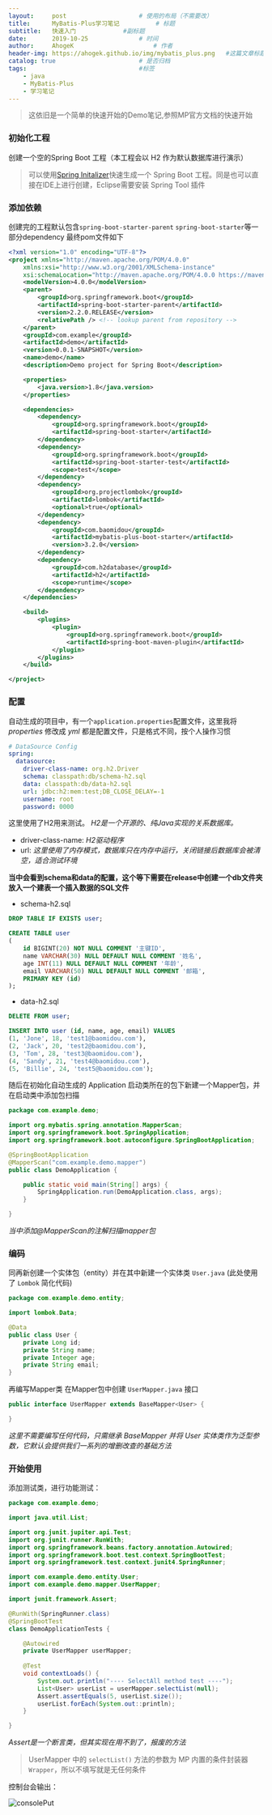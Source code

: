 ```yaml
---
layout:     post                    # 使用的布局（不需要改）
title:      MyBatis-Plus学习笔记          # 标题 
subtitle:   快速入门             #副标题
date:       2019-10-25              # 时间
author:     AhogeK                      # 作者
header-img: https://ahogek.github.io/img/mybatis_plus.png   #这篇文章标题背景图片
catalog: true                       # 是否归档
tags:                               #标签
    - java
    - MyBatis-Plus
    - 学习笔记
---
```


> 这依旧是一个简单的快速开始的Demo笔记,参照MP官方文档的快速开始

### 初始化工程
创建一个空的Spring Boot 工程（本工程会以 H2 作为默认数据库进行演示）
>可以使用[Spring Initalizer](https://start.spring.io/)快速生成一个 Spring Boot 工程。同是也可以直接在IDE上进行创建，Eclipse需要安装 Spring Tool 插件

### 添加依赖
创建完的工程默认包含``spring-boot-starter-parent`` ``spring-boot-starter``等一部分dependency 最终pom文件如下

```xml
<?xml version="1.0" encoding="UTF-8"?>
<project xmlns="http://maven.apache.org/POM/4.0.0"
	xmlns:xsi="http://www.w3.org/2001/XMLSchema-instance"
	xsi:schemaLocation="http://maven.apache.org/POM/4.0.0 https://maven.apache.org/xsd/maven-4.0.0.xsd">
	<modelVersion>4.0.0</modelVersion>
	<parent>
		<groupId>org.springframework.boot</groupId>
		<artifactId>spring-boot-starter-parent</artifactId>
		<version>2.2.0.RELEASE</version>
		<relativePath /> <!-- lookup parent from repository -->
	</parent>
	<groupId>com.example</groupId>
	<artifactId>demo</artifactId>
	<version>0.0.1-SNAPSHOT</version>
	<name>demo</name>
	<description>Demo project for Spring Boot</description>

	<properties>
		<java.version>1.8</java.version>
	</properties>

	<dependencies>
		<dependency>
			<groupId>org.springframework.boot</groupId>
			<artifactId>spring-boot-starter</artifactId>
		</dependency>
		<dependency>
			<groupId>org.springframework.boot</groupId>
			<artifactId>spring-boot-starter-test</artifactId>
			<scope>test</scope>
		</dependency>
		<dependency>
			<groupId>org.projectlombok</groupId>
			<artifactId>lombok</artifactId>
			<optional>true</optional>
		</dependency>
		<dependency>
			<groupId>com.baomidou</groupId>
			<artifactId>mybatis-plus-boot-starter</artifactId>
			<version>3.2.0</version>
		</dependency>
		<dependency>
			<groupId>com.h2database</groupId>
			<artifactId>h2</artifactId>
			<scope>runtime</scope>
		</dependency>
	</dependencies>

	<build>
		<plugins>
			<plugin>
				<groupId>org.springframework.boot</groupId>
				<artifactId>spring-boot-maven-plugin</artifactId>
			</plugin>
		</plugins>
	</build>

</project>

```

### 配置
自动生成的项目中，有一个``application.properties``配置文件，这里我将 *properties* 修改成 *yml* 都是配置文件，只是格式不同，按个人操作习惯

```yml
# DataSource Config
spring: 
  datasource:
    driver-class-name: org.h2.Driver
    schema: classpath:db/schema-h2.sql
    data: classpath:db/data-h2.sql
    url: jdbc:h2:mem:test;DB_CLOSE_DELAY=-1
    username: root
    password: 0000
```

这里使用了H2用来测试。  *H2是一个开源的、纯Java实现的关系数据库。*

* driver-class-name: *H2驱动程序*
* url: *这里使用了内存模式，数据库只在内存中运行，关闭链接后数据库会被清空，适合测试环境*

**当中会看到schema和data的配置，这个等下需要在release中创建一个db文件夹放入一个建表一个插入数据的SQL文件**

* schema-h2.sql

```sql
DROP TABLE IF EXISTS user;

CREATE TABLE user
(
	id BIGINT(20) NOT NULL COMMENT '主键ID',
	name VARCHAR(30) NULL DEFAULT NULL COMMENT '姓名',
	age INT(11) NULL DEFAULT NULL COMMENT '年龄',
	email VARCHAR(50) NULL DEFAULT NULL COMMENT '邮箱',
	PRIMARY KEY (id)
);
```

* data-h2.sql

```sql
DELETE FROM user;

INSERT INTO user (id, name, age, email) VALUES
(1, 'Jone', 18, 'test1@baomidou.com'),
(2, 'Jack', 20, 'test2@baomidou.com'),
(3, 'Tom', 28, 'test3@baomidou.com'),
(4, 'Sandy', 21, 'test4@baomidou.com'),
(5, 'Billie', 24, 'test5@baomidou.com');
```

随后在初始化自动生成的 Application 启动类所在的包下新建一个Mapper包，并在启动类中添加包扫描

```java
package com.example.demo;

import org.mybatis.spring.annotation.MapperScan;
import org.springframework.boot.SpringApplication;
import org.springframework.boot.autoconfigure.SpringBootApplication;

@SpringBootApplication
@MapperScan("com.example.demo.mapper")
public class DemoApplication {

	public static void main(String[] args) {
		SpringApplication.run(DemoApplication.class, args);
	}

}
```
*当中添加@MapperScan的注解扫描mapper包*

### 编码
同再新创建一个实体包（entity）并在其中新建一个实体类 ``User.java`` (此处使用了 ``Lombok`` 简化代码)

```java
package com.example.demo.entity;

import lombok.Data;

@Data
public class User {
	private Long id;
  	private String name;
  	private Integer age;
  	private String email;
}
```
再编写Mapper类 在Mapper包中创建 ``UserMapper.java`` 接口

```java
public interface UserMapper extends BaseMapper<User> {

}
```
*这里不需要编写任何代码，只需继承 BaseMapper 并将 User 实体类作为泛型参数，它默认会提供我们一系列的增删改查的基础方法*

### 开始使用
添加测试类，进行功能测试：

```java
package com.example.demo;

import java.util.List;

import org.junit.jupiter.api.Test;
import org.junit.runner.RunWith;
import org.springframework.beans.factory.annotation.Autowired;
import org.springframework.boot.test.context.SpringBootTest;
import org.springframework.test.context.junit4.SpringRunner;

import com.example.demo.entity.User;
import com.example.demo.mapper.UserMapper;

import junit.framework.Assert;

@RunWith(SpringRunner.class)
@SpringBootTest
class DemoApplicationTests {

	@Autowired
	private UserMapper userMapper;
	
	@Test
	void contextLoads() {
		System.out.println("---- SelectAll method test ----");
		List<User> userList = userMapper.selectList(null);
		Assert.assertEquals(5, userList.size());
        userList.forEach(System.out::println);
	}

}
```
*Assert是一个断言类，但其实现在用不到了，报废的方法*

>UserMapper 中的 ``selectList()`` 方法的参数为 MP 内置的条件封装器 ``Wrapper``，所以不填写就是无任何条件

控制台会输出：

![consolePut](/img/post-img-201910251.PNG)